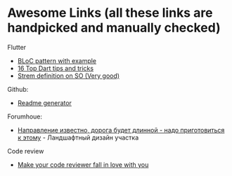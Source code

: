# Awesome Links (all these links are handpicked and manually checked)

Flutter
* [BLoC pattern with example](https://blog.codemagic.io/images_videos/)
* [16 Top Dart tips and tricks](https://codewithandrea.com/videos/2020-11-16-top-dart-tips-and-tricks-for-flutter-devs/)
* [Strem definition on SO (Very good)](https://stackoverflow.com/questions/1216380/what-is-a-stream/1216397#1216397)


Github:
* [Readme generator](https://github.com/rahuldkjain/github-profile-readme-generator)

Forumhoue:
* [Направление известно, дорога будет длинной - надо приготовиться к этому](https://www.forumhouse.ru/threads/506940/page-10) - Ландшафтный дизайн участка

Code review
* [Make your code reviewer fall in love with you](https://mtlynch.io/code-review-love/)

